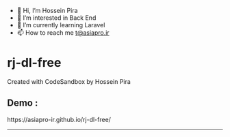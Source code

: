 - 👋 Hi, I’m Hossein Pira
- 👀 I’m interested in Back End
- 🌱 I’m currently learning Laravel
- 📫 How to reach me t@asiapro.ir

# rj-dl-free
Created with CodeSandbox by Hossein Pira

<h2>Demo :</h2>
https://asiapro-ir.github.io/rj-dl-free/
<hr>
<div id="5576155267"><script src="https://www.aparat.com/embed/tlwRk?data[rnddiv]=5576155267&data[responsive]=yes&data[title]=%D8%B3%D9%88%D8%B1%D8%B3%20%D8%B1%D8%A7%D8%AF%DB%8C%D9%88%20%D8%AC%D9%88%D8%A7%D9%86%20%D8%AF%D8%A7%D9%86%D9%84%D9%88%D8%AF%D8%B1%20open%20source&&recom=none"></script></div>

